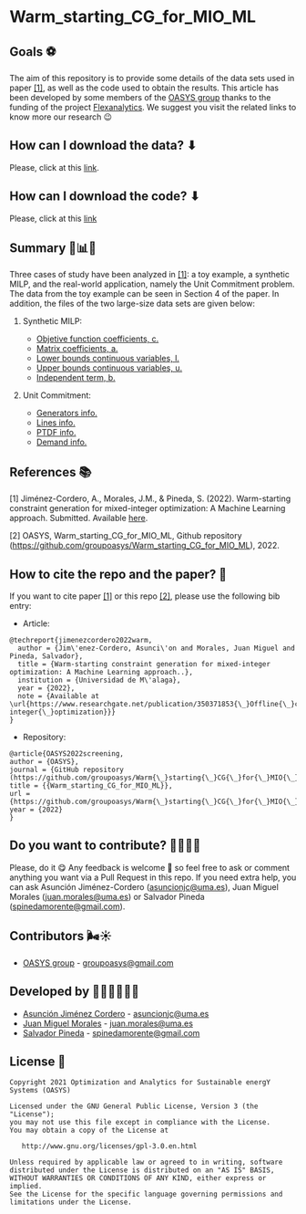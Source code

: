 # Warm_starting_CG_for_MIO_ML

## Goals ⚽

The aim of this repository is to provide some details of the data sets used in paper [[1]](https://www.researchgate.net/publication/350371853_Offline_constraint_screening_for_online_mixed-integer_optimization), as well as the code used to obtain the results. This article has been developed by some
members of the [OASYS group](https://sites.google.com/view/groupoasys/home) thanks to the funding of the project [Flexanalytics](https://groupoasysflexanalytics.readthedocs.io/en/latest/). We suggest you visit the related links to know more our research 😉

## How can I download the data? ⬇

Please, click at this [link](https://drive.google.com/drive/folders/1DCaXhlRaZckNaiy6b86CUwzuz1-k-PLS?usp=sharing).

## How can I download the code? ⬇
Please, click at this [link](https://github.com/groupoasys/Warm_starting_CG_for_MIO_ML/tree/main/Code)

## Summary 🧮📊📖

Three cases of study have been analyzed in [[1]](https://www.researchgate.net/publication/350371853_Offline_constraint_screening_for_online_mixed-integer_optimization): a toy example, a synthetic MILP, and the real-world application, namely the Unit Commitment problem. The data from the toy example can be seen in Section 4 of the paper. In addition, the files of the two large-size data sets are given below:
1) Synthetic MILP:
    * [Objetive function coefficients, c.](https://drive.google.com/file/d/1JfR2j01FNtYmJxPbzR-ryUsOTtPAxaJP/view?usp=sharing)
    * [Matrix coefficients, a.](https://drive.google.com/file/d/1vTVBdi1CYdrdrlLxO82wDLDAhTn7_0U2/view?usp=sharing)
    * [Lower bounds continuous variables, l.](https://drive.google.com/file/d/1oHsUexIvL5FaGGFFIdjAJqHkZltzvkRI/view?usp=sharing)
    * [Upper bounds continuous variables, u.](https://drive.google.com/file/d/1j2e31tO8O27zTow_fir-c7-8Uc2WBZn4/view?usp=sharing)
    * [Independent term, b.](https://drive.google.com/file/d/1koPHTrDGKoLwWNZQWeC-GnqS0EJliv5E/view?usp=sharing)

2) Unit Commitment:
    * [Generators info.](https://drive.google.com/file/d/11o4nx0ca71YmHsTJ1Sde3l6DFAKHwDDn/view?usp=sharing)
    * [Lines info.](https://drive.google.com/file/d/11ow1ZNU_z0ahfYyY0tOYqYgTHsg927uZ/view?usp=sharing)
    * [PTDF info.](https://drive.google.com/file/d/1FRTmX076bCisUp5OrfpjJ358-lJKWePV/view?usp=sharing)
    * [Demand info.](https://drive.google.com/file/d/1EXGqY_-B60ilNiQ5ah2oooWpl8EdXiqY/view?usp=sharing)

## References 📚

[1] Jiménez-Cordero, A., Morales, J.M., & Pineda, S. (2022). Warm-starting constraint generation for mixed-integer optimization: A Machine Learning approach. Submitted. Available [here](https://www.researchgate.net/publication/350371853_Offline_constraint_screening_for_online_mixed-integer_optimization).

[2] OASYS, Warm_starting_CG_for_MIO_ML, Github repository (https://github.com/groupoasys/Warm_starting_CG_for_MIO_ML), 2022.

## How to cite the repo and the paper? 📝

If you want to cite paper [[1]](https://www.researchgate.net/publication/350371853_Offline_constraint_screening_for_online_mixed-integer_optimization) or this repo [[2]](https://github.com/groupoasys/Warm_starting_CG_for_MIO_ML), please use the following bib entry:

* Article:
```
@techreport{jimenezcordero2022warm,
  author = {Jim\'enez-Cordero, Asunci\'on and Morales, Juan Miguel and Pineda, Salvador},
  title = {Warm-starting constraint generation for mixed-integer optimization: A Machine Learning approach..},
  institution = {Universidad de M\'alaga},
  year = {2022},
  note = {Available at \url{https://www.researchgate.net/publication/350371853{\_}Offline{\_}constraint{\_}screening{\_}for{\_}online{\_}mixed-integer{\_}optimization}}}
}
```
* Repository:
```
@article{OASYS2022screening,
author = {OASYS},
journal = {GitHub repository (https://github.com/groupoasys/Warm{\_}starting{\_}CG{\_}for{\_}MIO{\_}ML)},
title = {{Warm_starting_CG_for_MIO_ML}},
url = {https://github.com/groupoasys/Warm{\_}starting{\_}CG{\_}for{\_}MIO{\_}ML},
year = {2022}
}
```

## Do you want to contribute? 🙋‍♀️🙋‍♂️
 
 Please, do it 😋 Any feedback is welcome 🤗 so feel free to ask or comment anything you want via a Pull Request in this repo.
 If you need extra help, you can ask Asunción Jiménez-Cordero (asuncionjc@uma.es), Juan Miguel Morales (juan.morales@uma.es) or Salvador Pineda (spinedamorente@gmail.com).
 
 ## Contributors 🌬☀
 
 * [OASYS group](http://oasys.uma.es) -  groupoasys@gmail.com
 
 ## Developed by 👩‍💻👨‍💻👨‍💻
 * [Asunción Jiménez Cordero](https://www.researchgate.net/profile/Asuncion_Jimenez-Cordero/research) - asuncionjc@uma.es
 * [Juan Miguel Morales](https://www.researchgate.net/profile/Juan_Morales25) - juan.morales@uma.es
 * [Salvador Pineda](https://www.researchgate.net/profile/Salvador_Pineda) - spinedamorente@gmail.com
 
 
 ## License 📝
 
    Copyright 2021 Optimization and Analytics for Sustainable energY Systems (OASYS)

    Licensed under the GNU General Public License, Version 3 (the "License");
    you may not use this file except in compliance with the License.
    You may obtain a copy of the License at

       http://www.gnu.org/licenses/gpl-3.0.en.html

    Unless required by applicable law or agreed to in writing, software
    distributed under the License is distributed on an "AS IS" BASIS,
    WITHOUT WARRANTIES OR CONDITIONS OF ANY KIND, either express or implied.
    See the License for the specific language governing permissions and
    limitations under the License.
 

